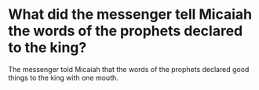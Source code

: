 # What did the messenger tell Micaiah the words of the prophets declared to the king?

The messenger told Micaiah that the words of the prophets declared good things to the king with one mouth.
